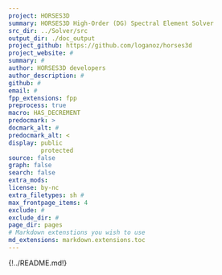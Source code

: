 ```yaml
---
project: HORSES3D
summary: HORSES3D High-Order (DG) Spectral Element Solver
src_dir: ../Solver/src
output_dir: ./doc_output
project_github: https://github.com/loganoz/horses3d
project_website: #
summary: #
author: HORSES3D developers
author_description: #
github: #
email: #
fpp_extensions: fpp
preprocess: true
macro: HAS_DECREMENT
predocmark: >
docmark_alt: #
predocmark_alt: <
display: public
         protected
source: false
graph: false
search: false
extra_mods: 
license: by-nc
extra_filetypes: sh #
max_frontpage_items: 4
exclude: #
exclude_dir: #
page_dir: pages
# Markdown extenstions you wish to use
md_extensions: markdown.extensions.toc
---
```


{!../README.md!}
